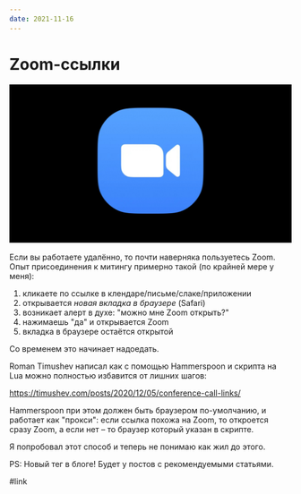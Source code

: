 ```yaml
---
date: 2021-11-16
---
```


# Zoom-ссылки

![Zoom logo](zoom.png)

Если вы работаете удалённо, то почти наверняка пользуетесь Zoom.
Опыт присоединения к митингу примерно такой (по крайней мере у меня):

1. кликаете по ссылке в клендаре/письме/слаке/приложении
2. открывается _новая вкладка в браузере_ (Safari)
3. возникает алерт в духе: "можно мне Zoom открыть?"
4. нажимаешь "да" и открывается Zoom
5. вкладка в браузере остаётся открытой

Со временем это начинает надоедать.

Roman Timushev написал как с помощью Hammerspoon и скрипта на Lua
можно полностью избавится от лишних шагов:

https://timushev.com/posts/2020/12/05/conference-call-links/

Hammerspoon при этом должен быть браузером по-умолчанию,
и работает как "прокси": если ссылка похожа на Zoom, то откроется сразу Zoom,
а если нет – то браузер который указан в скрипте.

Я попробовал этот способ и теперь не понимаю как жил до этого.

PS: Новый тег в блоге! Будет у постов с рекомендуемыми статьями.

#link
